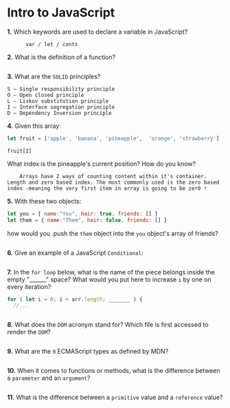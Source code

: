 # Intro to JavaScript

**1.** Which keywords are used to declare a variable in JavaScript?
<!-- enter you answer in the space below -->
  ```   
        var / let / conts

```
**2.** What is the definition of a function?
<!-- enter you answer in the space below -->
```

```
**3.** What are the `SOLID` principles?
<!-- enter you answer in the space below -->
``` 
S — Single responsibility principle
O — Open closed principle
L — Liskov substitution principle
I — Interface segregation principle
D — Dependency Inversion principle

```
**4.** Given this array: 
```js
let fruit = ['apple', 'banana', 'pineapple',  'orange', 'strawberry']
``` 
    fruit[2]
What index is the pineapple's current position? How do you know?
<!-- enter you answer in the space below -->
```
    Arrays have 2 ways of counting content within it's container. Length and zero based index. The most commonly used is the zero based index -meaning the very first item in array is going to be zer0 !
```
**5.** With these two objects: 
```js
let you = { name:"You", hair: true, friends: [] }
let them = { name:"Them", hair: false, friends: [] }
```
how would you .push the `them` object into the `you` object's array of friends?
<!-- enter you answer in the space below -->
```

```

**6.** Give an example of a JavaScript `Conditional`:
<!-- enter you answer in the space below -->
```

```
**7.** In the `for loop` below, what is the name of the piece belongs inside the empty "______" space? What would you put here to increase `i` by one on every iteration?
```js
for ( let i = 0; i < arr.length; _______ ) {
  //...
```
<!-- enter you answer in the space below -->
```

```
**8.** What does the `DOM` acronym stand for? Which file is first accessed to render the `DOM`?
<!-- enter you answer in the space below -->
```

```

**9.** What are the `9` ECMAScript types as defined by MDN?
<!-- enter you answer in the space below -->
```

```
**10.** When it comes to functions or methods, what is the difference between a `parameter` and an `argument`?
<!-- enter you answer in the space below -->
```

```
**11.** What is the difference between a `primitive` value and a `reference` value?
<!-- enter you answer in the space below -->
```

```